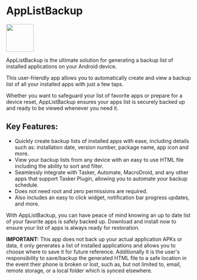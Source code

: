 # AppListBackup

[<img src="https://fdroid.gitlab.io/artwork/badge/get-it-on.png" height="75">](https://f-droid.org/packages/org.androidlabs.applistbackup/)

AppListBackup is the ultimate solution for generating a backup list of installed applications on your Android device.

This user-friendly app allows you to automatically create and view a backup list of all your installed apps with just a few taps.

Whether you want to safeguard your list of favorite apps or prepare for a device reset, AppListBackup ensures your apps list is securely backed up and ready to be viewed whenever you need it.

## Key Features:

* Quickly create backup lists of installed apps with ease, including details such as: installation date, version number, package name, app icon and more.
* View your backup lists from any device with an easy to use HTML file including the ability to sort and filter.
* Seamlessly integrate with Tasker, Automate, MacroDroid, and any other apps that support Tasker Plugin, allowing you to automate your backup schedule.
* Does not need root and zero permissions are required.
* Also includes an easy to click widget, notification bar progress updates, and more.

With AppListBackup, you can have peace of mind knowing an up to date list of your favorite apps is safely backed up. Download and install now to ensure your list of apps is always ready for restoration.

**IMPORTANT:** This app does not back up your actual application APKs or data, it only generates a list of installed applications and allows you to choose where to save it for future reference. Additionally it is the user's responsibility to save/backup the generated HTML file to a safe location in the event their phone is broken or lost, such as, but not limited to, email, remote storage, or a local folder which is synced elsewhere.
